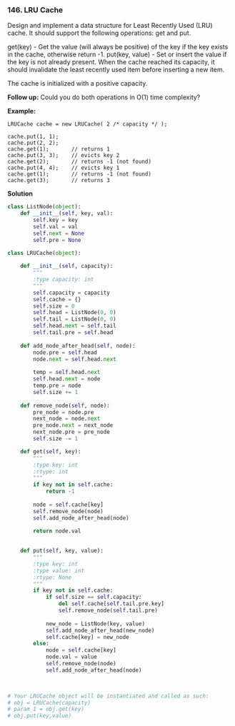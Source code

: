 ### 146. LRU Cache

Design and implement a data structure for Least Recently Used (LRU) cache. It should support the following operations: get and put.

get(key) - Get the value (will always be positive) of the key if the key exists in the cache, otherwise return -1.
put(key, value) - Set or insert the value if the key is not already present. When the cache reached its capacity, it should invalidate the least recently used item before inserting a new item.

The cache is initialized with a positive capacity.

**Follow up:**
Could you do both operations in O(1) time complexity?

**Example:**
```
LRUCache cache = new LRUCache( 2 /* capacity */ );

cache.put(1, 1);
cache.put(2, 2);
cache.get(1);       // returns 1
cache.put(3, 3);    // evicts key 2
cache.get(2);       // returns -1 (not found)
cache.put(4, 4);    // evicts key 1
cache.get(1);       // returns -1 (not found)
cache.get(3);       // returns 3
```

**Solution**
```Python
class ListNode(object):
    def __init__(self, key, val):
        self.key = key
        self.val = val
        self.next = None
        self.pre = None
        
class LRUCache(object):

    def __init__(self, capacity):
        """
        :type capacity: int
        """
        self.capacity = capacity
        self.cache = {}
        self.size = 0
        self.head = ListNode(0, 0)
        self.tail = ListNode(0, 0)
        self.head.next = self.tail
        self.tail.pre = self.head
    
    def add_node_after_head(self, node):
        node.pre = self.head
        node.next = self.head.next
        
        temp = self.head.next
        self.head.next = node
        temp.pre = node
        self.size += 1
    
    def remove_node(self, node):
        pre_node = node.pre
        next_node = node.next
        pre_node.next = next_node
        next_node.pre = pre_node
        self.size -= 1

    def get(self, key):
        """
        :type key: int
        :rtype: int
        """
        if key not in self.cache:
            return -1
        
        node = self.cache[key]
        self.remove_node(node)
        self.add_node_after_head(node)
        
        return node.val
        

    def put(self, key, value):
        """
        :type key: int
        :type value: int
        :rtype: None
        """
        if key not in self.cache:
            if self.size == self.capacity:
                del self.cache[self.tail.pre.key]
                self.remove_node(self.tail.pre)
                
            new_node = ListNode(key, value)
            self.add_node_after_head(new_node)
            self.cache[key] = new_node
        else:
            node = self.cache[key]
            node.val = value
            self.remove_node(node)
            self.add_node_after_head(node)
        


# Your LRUCache object will be instantiated and called as such:
# obj = LRUCache(capacity)
# param_1 = obj.get(key)
# obj.put(key,value)
```